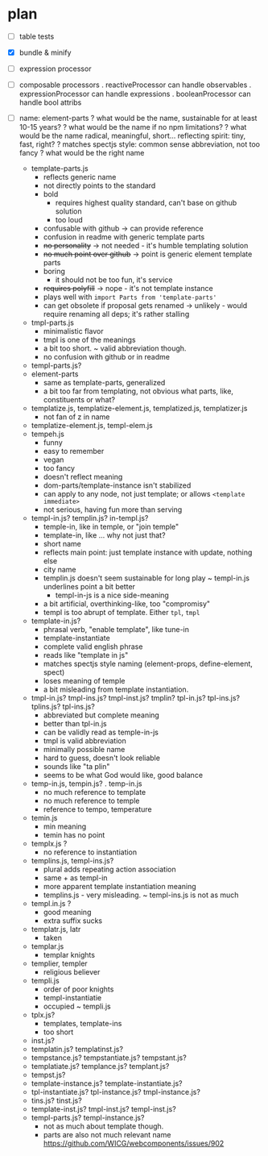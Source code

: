 # plan

* [ ] table tests

* [x] bundle & minify

* [ ] expression processor

* [ ] composable processors
  . reactiveProcessor can handle observables
  . expressionProcessor can handle expressions
  . booleanProcessor can handle bool attribs

* [ ] name: element-parts
  ? what would be the name, sustainable for at least 10-15 years?
  ? what would be the name if no npm limitations?
  ? what would be the name radical, meaningful, short... reflecting spirit: tiny, fast, right?
  ? matches spectjs style: common sense abbreviation, not too fancy
  ? what would be the right name
  * template-parts.js
    + reflects generic name
    + not directly points to the standard
    + bold
      - requires highest quality standard, can't base on github solution
      - too loud
    - confusable with github
      → can provide reference
    - confusion in readme with generic template parts
    - ~~no personality~~ → not needed - it's humble templating solution
    - ~~no much point over github~~ → point is generic element template parts
    - boring
      + it should not be too fun, it's service
    - ~~requires polyfill~~ → nope - it's not template instance
    + plays well with `import Parts from 'template-parts'`
    - can get obsolete if proposal gets renamed
      → unlikely - would require renaming all deps; it's rather stalling
  * tmpl-parts.js
    + minimalistic flavor
    + tmpl is one of the meanings
    - a bit too short.
      ~ valid abbreviation though.
    - no confusion with github or in readme
  * templ-parts.js?
  * element-parts
    + same as template-parts, generalized
    - a bit too far from templating, not obvious what parts, like, constituents or what?
  * templatize.js, templatize-element.js, templatized.js, templatizer.js
    - not fan of z in name
  * templatize-element.js, templ-elem.js
  * tempeh.js
    + funny
    + easy to remember
    + vegan
    - too fancy
    - doesn't reflect meaning
    + dom-parts/template-instance isn't stabilized
    + can apply to any node, not just template; or allows `<template immediate>`
    - not serious, having fun more than serving
  * templ-in.js? templin.js? in-templ.js?
    + temple-in, like in temple, or "join temple"
    + template-in, like ... why not just that?
    + short name
    + reflects main point: just template instance with update, nothing else
    + city name
    - templin.js doesn't seem sustainable for long play
      ~ templ-in.js underlines point a bit better
      + templ-in-js is a nice side-meaning
    - a bit artificial, overthinking-like, too "compromisy"
    - templ is too abrupt of template. Either `tpl`, `tmpl`
  * template-in.js?
    + phrasal verb, "enable template", like tune-in
    + template-instantiate
    + complete valid english phrase
    + reads like "template in js"
    + matches spectjs style naming (element-props, define-element, spect)
    - loses meaning of temple
    - a bit misleading from template instantiation.
  * tmpl-in.js? tmpl-ins.js? tmpl-inst.js? tmplin? tpl-in.js? tpl-ins.js? tplins.js? tpl-ins.js?
    + abbreviated but complete meaning
    + better than tpl-in.js
    + can be validly read as temple-in-js
    + tmpl is valid abbreviation
    + minimally possible name
    - hard to guess, doesn't look reliable
    - sounds like "ta plin"
    + seems to be what God would like, good balance
  * temp-in.js, tempin.js?
    . temp-in.js
    - no much reference to template
    - no much reference to temple
    - reference to tempo, temperature
  * temin.js
    + min meaning
    - temin has no point
  * templx.js ?
    - no reference to instantiation
  * templins.js, templ-ins.js?
    + plural adds repeating action association
    + same + as templ-in
    + more apparent template instantiation meaning
    - templins.js - very misleading.
      ~ templ-ins.js is not as much
  * templ.in.js ?
    + good meaning
    - extra suffix sucks
  * templatr.js, latr
    - taken
  * templar.js
    + templar knights
  * templier, templer
    + religious believer
  * templi.js
    + order of poor knights
    + templ-instantiatie
    - occupied
    ~ templi.js
  * tplx.js?
    + templates, template-ins
    - too short
  * inst.js?
  * templatin.js? templatinst.js?
  * tempstance.js? tempstantiate.js? tempstant.js?
  * templatiate.js? templance.js? templant.js?
  * tempst.js?
  * template-instance.js? template-instantiate.js?
  * tpl-instantiate.js? tpl-instance.js? tmpl-instance.js?
  * tins.js? tinst.js?
  * template-inst.js? tmpl-inst.js? templ-inst.js?
  * templ-parts.js? templ-instance.js?
    - not as much about template though.
    - parts are also not much relevant name https://github.com/WICG/webcomponents/issues/902
